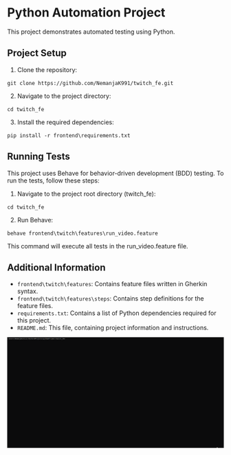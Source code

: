 # Python Automation Project

This project demonstrates automated testing using Python.

## Project Setup

1. Clone the repository:

```
git clone https://github.com/NemanjaK991/twitch_fe.git
```

2. Navigate to the project directory:

```
cd twitch_fe
```

3. Install the required dependencies:

```
pip install -r frontend\requirements.txt
```

## Running Tests

This project uses Behave for behavior-driven development (BDD) testing. To run the tests, follow these steps:

1. Navigate to the project root directory (twitch_fe):

```
cd twitch_fe
```

2. Run Behave:

```
behave frontend\twitch\features\run_video.feature
```

This command will execute all tests in the run_video.feature file.

## Additional Information

- `frontend\twitch\features`: Contains feature files written in Gherkin syntax.
- `frontend\twitch\features\steps`: Contains step definitions for the feature files.
- `requirements.txt`: Contains a list of Python dependencies required for this project.
- `README.md`: This file, containing project information and instructions.

![Demo GIF](demo.gif)
